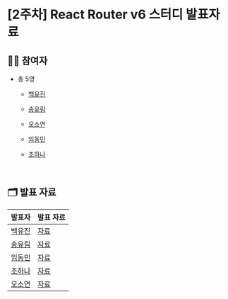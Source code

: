 # [2주차] React Router v6 스터디 발표자료

## 🙋🏻 참여자

- 총 5명
  - [백유진](https://github.com/Yujin-Baek)
  - [송유림](https://github.com/youlimsongs)
  - [오소연](https://github.com/soyeonXTukorea)
  - [임동민](https://github.com/dongmin115)
  - [조하나](https://github.com/dlwhsk0)
 
    <br>

## 🗂️ 발표 자료

| 발표자 | 발표 자료 |
|-----|-------|
| [백유진](https://github.com/Yujin-Baek) | [자료](https://github.com/Techeer-Partners-3rd-Team-B/API/blob/main/API_%EB%B0%B1%EC%9C%A0%EC%A7%84.md)  
| [송유림](https://github.com/youlimsongs) | [자료](https://www.notion.so/API-f20bea30ca8a4388b8bdb84dbe4d8a5f?pvs=4)  
| [임동민](https://github.com/dongmin115) | [자료]()  
| [조하나](https://github.com/dlwhsk0) | [자료](https://velog.io/@dlwhsk0/React-Study-3%EC%A3%BC%EC%B0%A8-%EB%89%B4%EC%8A%A4-%EB%B7%B0%EC%96%B4-API-%EC%97%B0%EB%8F%99%ED%95%B4%EB%B3%B4%EA%B3%A0-API%EA%B0%80-%EB%AC%B4%EC%97%87%EC%9D%B8%EC%A7%80-%EA%B3%B5%EB%B6%80%ED%95%98%EA%B8%B0) 
| [오소연](https://github.com/soyeonXTukorea) | [자료](https://velog.io/@nannyu/React-API-%EA%B3%B5%EB%B6%80%ED%95%98%EA%B8%B0)

